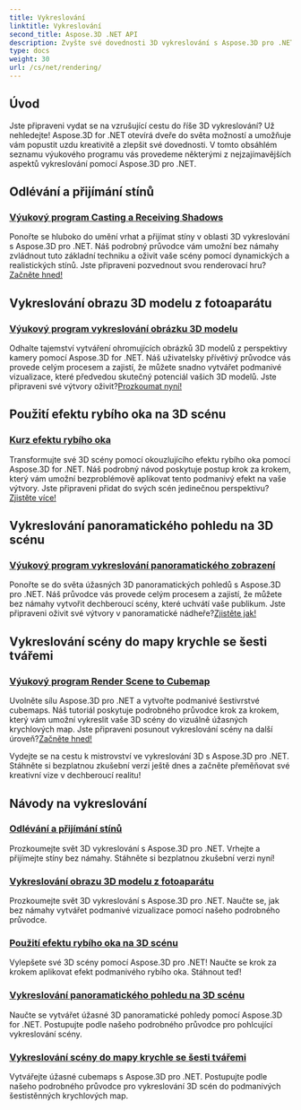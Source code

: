 ```yaml
---
title: Vykreslování
linktitle: Vykreslování
second_title: Aspose.3D .NET API
description: Zvyšte své dovednosti 3D vykreslování s Aspose.3D pro .NET! Vrhejte stíny, vytvářejte podmanivé vizualizace, aplikujte efekty rybího oka a další.
type: docs
weight: 30
url: /cs/net/rendering/
---
```

## Úvod

Jste připraveni vydat se na vzrušující cestu do říše 3D vykreslování? Už nehledejte! Aspose.3D for .NET otevírá dveře do světa možností a umožňuje vám popustit uzdu kreativitě a zlepšit své dovednosti. V tomto obsáhlém seznamu výukového programu vás provedeme některými z nejzajímavějších aspektů vykreslování pomocí Aspose.3D pro .NET.

## Odlévání a přijímání stínů
### [Výukový program Casting a Receiving Shadows](./cast-receive-shadows/)
 Ponořte se hluboko do umění vrhat a přijímat stíny v oblasti 3D vykreslování s Aspose.3D pro .NET. Náš podrobný průvodce vám umožní bez námahy zvládnout tuto základní techniku a oživit vaše scény pomocí dynamických a realistických stínů. Jste připraveni pozvednout svou renderovací hru?[Začněte hned!](./cast-receive-shadows/)

## Vykreslování obrazu 3D modelu z fotoaparátu
### [Výukový program vykreslování obrázku 3D modelu](./render-3d-model-image/)
Odhalte tajemství vytváření ohromujících obrázků 3D modelů z perspektivy kamery pomocí Aspose.3D for .NET. Náš uživatelsky přívětivý průvodce vás provede celým procesem a zajistí, že můžete snadno vytvářet podmanivé vizualizace, které předvedou skutečný potenciál vašich 3D modelů. Jste připraveni své výtvory oživit?[Prozkoumat nyní!](./render-3d-model-image/)

## Použití efektu rybího oka na 3D scénu
### [Kurz efektu rybího oka](./fisheye-lens-effect-3d-scene/)
 Transformujte své 3D scény pomocí okouzlujícího efektu rybího oka pomocí Aspose.3D for .NET. Náš podrobný návod poskytuje postup krok za krokem, který vám umožní bezproblémově aplikovat tento podmanivý efekt na vaše výtvory. Jste připraveni přidat do svých scén jedinečnou perspektivu?[Zjistěte více!](./fisheye-lens-effect-3d-scene/)

## Vykreslování panoramatického pohledu na 3D scénu
### [Výukový program vykreslování panoramatického zobrazení](./render-panorama-view/)
Ponořte se do světa úžasných 3D panoramatických pohledů s Aspose.3D pro .NET. Náš průvodce vás provede celým procesem a zajistí, že můžete bez námahy vytvořit dechberoucí scény, které uchvátí vaše publikum. Jste připraveni oživit své výtvory v panoramatické nádheře?[Zjistěte jak!](./render-panorama-view/)

## Vykreslování scény do mapy krychle se šesti tvářemi
### [Výukový program Render Scene to Cubemap](./render-scene-cubemap/)
 Uvolněte sílu Aspose.3D pro .NET a vytvořte podmanivé šestivrstvé cubemaps. Náš tutoriál poskytuje podrobného průvodce krok za krokem, který vám umožní vykreslit vaše 3D scény do vizuálně úžasných krychlových map. Jste připraveni posunout vykreslování scény na další úroveň?[Začněte hned!](./render-scene-cubemap/)

Vydejte se na cestu k mistrovství ve vykreslování 3D s Aspose.3D pro .NET. Stáhněte si bezplatnou zkušební verzi ještě dnes a začněte přeměňovat své kreativní vize v dechberoucí realitu!
## Návody na vykreslování
### [Odlévání a přijímání stínů](./cast-receive-shadows/)
Prozkoumejte svět 3D vykreslování s Aspose.3D pro .NET. Vrhejte a přijímejte stíny bez námahy. Stáhněte si bezplatnou zkušební verzi nyní!
### [Vykreslování obrazu 3D modelu z fotoaparátu](./render-3d-model-image/)
Prozkoumejte svět 3D vykreslování s Aspose.3D pro .NET. Naučte se, jak bez námahy vytvářet podmanivé vizualizace pomocí našeho podrobného průvodce.
### [Použití efektu rybího oka na 3D scénu](./fisheye-lens-effect-3d-scene/)
Vylepšete své 3D scény pomocí Aspose.3D pro .NET! Naučte se krok za krokem aplikovat efekt podmanivého rybího oka. Stáhnout teď!
### [Vykreslování panoramatického pohledu na 3D scénu](./render-panorama-view/)
Naučte se vytvářet úžasné 3D panoramatické pohledy pomocí Aspose.3D for .NET. Postupujte podle našeho podrobného průvodce pro pohlcující vykreslování scény.
### [Vykreslování scény do mapy krychle se šesti tvářemi](./render-scene-cubemap/)
Vytvářejte úžasné cubemaps s Aspose.3D pro .NET. Postupujte podle našeho podrobného průvodce pro vykreslování 3D scén do podmanivých šestistěnných krychlových map.